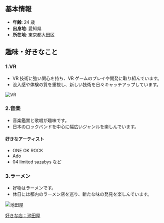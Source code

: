 ## 基本情報

- **年齢**: 24 歳
- **出身地**: 愛知県
- **所在地**: 東京都大田区

## 趣味・好きなこと

### 1.VR

- VR 技術に強い関心を持ち、VR ゲームのプレイや開発に取り組んでいます。
- 没入感や体験の質を重視し、新しい技術を日々キャッチアップしています。

![VR](/images/12538_color.png)

### 2.音楽

- 音楽鑑賞と歌唱が趣味です。
- 日本のロックバンドを中心に幅広いジャンルを楽しんでいます。

#### 好きなアーティスト

- ONE OK ROCK
- Ado
- 04 limited sazabys など

### 3.ラーメン

- 好物はラーメンです。
- 休日には都内のラーメン店を巡り、新たな味の発見を楽しんでいます。

![池田屋](/images/thumbnail_IMG_0066.jpg)

[好きな店：池田屋](https://tabelog.com/tokyo/A1305/A130503/13280888/)
